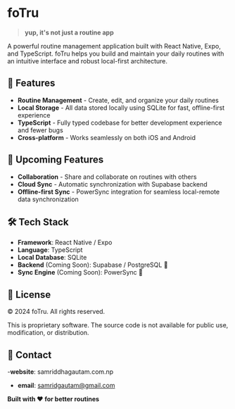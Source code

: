 # foTru

> **yup, it's not just a routine app**

A powerful routine management application built with React Native, Expo, and TypeScript. foTru helps you build and maintain your daily routines with an intuitive interface and robust local-first architecture.

## 🎯 Features

- **Routine Management** - Create, edit, and organize your daily routines
- **Local Storage** - All data stored locally using SQLite for fast, offline-first experience
- **TypeScript** - Fully typed codebase for better development experience and fewer bugs
- **Cross-platform** - Works seamlessly on both iOS and Android

## 🚀 Upcoming Features

- **Collaboration** - Share and collaborate on routines with others
- **Cloud Sync** - Automatic synchronization with Supabase backend
- **Offline-first Sync** - PowerSync integration for seamless local-remote data synchronization

## 🛠️ Tech Stack

- **Framework**: React Native / Expo
- **Language**: TypeScript
- **Local Database**: SQLite
- **Backend** (Coming Soon): Supabase / PostgreSQL 👀
- **Sync Engine** (Coming Soon): PowerSync 👀


## 📄 License

© 2024 foTru. All rights reserved.

This is proprietary software. The source code is not available for public use, modification, or distribution.

## 📧 Contact

-**website**: samriddhagautam.com.np

- **email**: samridgautam@gmail.com

**Built with ❤️ for better routines**